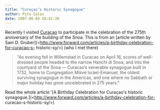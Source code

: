 ```yaml
---
title: "Curaçao’s Historic Synagogue"
author: Pito Salas
date: 2007-06-04 18:41:28
---
```



Recently I visited
[Curaçao](<http://maps.google.com/maps?f=q&hl=en&geocode=&q=curacao+netherlands+antilles&ie=UTF8&ll=12.209838,-68.943329&spn=0.668425,1.043701&t=h&z=10&iwloc=addr&om=1>)
to participate in the celebration of the 275th anniversary of the building of
the Snoa. This is from an [article written by Sam D.
Gruber](<http://www.forward.com/articles/a-birthday-celebration-for-curacao-s-
historic-sy/>) (who I met there)

> "As evening fell in Willemstad in Curacao on April 16, scores of well-
> dressed people headed to the narrow Hanchi di Snoa, and into the courtyard
> of the Snoa — Curacao’s venerable synagogue built in 1732, home to
> Congregation Mikvé Israel-Emanuel, the oldest surviving synagogue in the
> Americas, and one where no Sabbath or major holiday has gone uncelebrated in
> 275 years."

Read the whole article '[A Birthday Celebration for Curaçao's historic
synagogue.](<http://www.forward.com/articles/a-birthday-celebration-for-
curacao-s-historic-sy/>)


